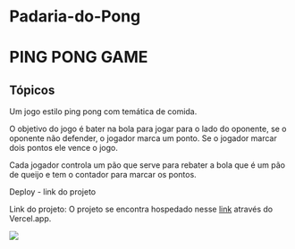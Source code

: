 # Padaria-do-Pong
# PING PONG GAME

## Tópicos

Um jogo estilo ping pong com temática de comida.

O objetivo do jogo é bater na bola para jogar para o lado do oponente, se o oponente não defender, o jogador marca um ponto. Se o jogador marcar dois pontos ele vence o jogo.

Cada jogador controla um pão que serve para rebater a bola que é um pão de queijo e tem o contador para marcar os pontos.

Deploy - link do projeto

Link do projeto: O projeto se encontra hospedado nesse [link](https://vercel.com) através do Vercel.app.

<img src="assets/campo.jpg">
